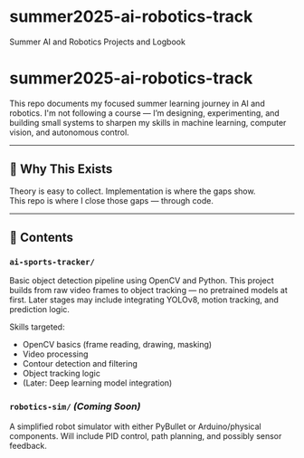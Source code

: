 # summer2025-ai-robotics-track
Summer AI and Robotics Projects and Logbook
# summer2025-ai-robotics-track

This repo documents my focused summer learning journey in AI and robotics. I'm not following a course — I’m designing, experimenting, and building small systems to sharpen my skills in machine learning, computer vision, and autonomous control.

---

## 🧠 Why This Exists

Theory is easy to collect. Implementation is where the gaps show.  
This repo is where I close those gaps — through code.

---

## 📂 Contents

### `ai-sports-tracker/`  
Basic object detection pipeline using OpenCV and Python. This project builds from raw video frames to object tracking — no pretrained models at first. Later stages may include integrating YOLOv8, motion tracking, and prediction logic.

Skills targeted:
- OpenCV basics (frame reading, drawing, masking)
- Video processing
- Contour detection and filtering
- Object tracking logic
- (Later: Deep learning model integration)

### `robotics-sim/` *(Coming Soon)*  
A simplified robot simulator with either PyBullet or Arduino/physical components. Will include PID control, path planning, and possibly sensor feedback.

